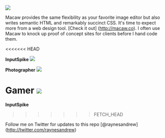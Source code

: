 ![](https://raw.github.com/raynesandrew/Macaw-Templates/master/Screenshots/macaw-logo.png)

Macaw provides the same flexibility as your favorite image editor but also writes semantic HTML and remarkably succinct CSS. It's time to expect more from a web design tool. [Check it out] (http://macaw.co). I often use Macaw to knock up proof of concept sites for clients before I hand code them.

<<<<<<< HEAD

**InputSpike**
![](https://raw.github.com/raynesandrew/Macaw-Templates/master/Screenshots/InputSpike.png)

**Photographer**
![](https://raw.github.com/raynesandrew/Macaw-Templates/master/Screenshots/Photographer.png)

**Gamer**
![](https://raw.github.com/raynesandrew/Macaw-Templates/master/Screenshots/Gamer.png)
=======

**InputSpike**
>>>>>>> FETCH_HEAD


Follow me on Twitter for updates to this repo [@raynesandrew] (http://twitter.com/raynesandrew)

